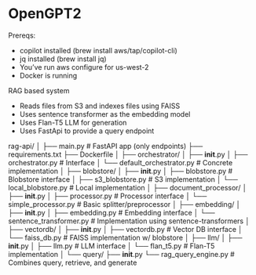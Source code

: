 # OpenGPT2
Prereqs:
- copilot installed (brew install aws/tap/copilot-cli)
- jq installed (brew install jq)
- You’ve run aws configure for us-west-2
- Docker is running

RAG based system
- Reads files from S3 and indexes files using FAISS
- Uses sentence transformer as the embedding model
- Uses Flan-T5 LLM for generation
- Uses FastApi to provide a query endpoint
   
rag-api/
│
├── main.py                         # FastAPI app (only endpoints)
├── requirements.txt
├── Dockerfile
│
├── orchestrator/
│   ├── __init__.py
│   ├── orchestrator.py            # Interface
│   └── default_orchestrator.py    # Concrete implementation
│
├── blobstore/
│   ├── __init__.py
│   ├── blobstore.py               # Blobstore interface
│   ├── s3_blobstore.py            # S3 implementation
│   └── local_blobstore.py         # Local implementation
│
├── document_processor/
│   ├── __init__.py
│   ├── processor.py               # Processor interface
│   └── simple_processor.py        # Basic splitter/preprocessor
│
├── embedding/
│   ├── __init__.py
│   ├── embedding.py               # Embedding interface
│   └── sentence_transformer.py    # Implementation using sentence-transformers
│
├── vectordb/
│   ├── __init__.py
│   ├── vectordb.py                # Vector DB interface
│   └── faiss_db.py                # FAISS implementation w/ blobstore
│
├── llm/
│   ├── __init__.py
│   ├── llm.py                     # LLM interface
│   └── flan_t5.py                 # Flan-T5 implementation
│
└── query/
    ├── __init__.py
    └── rag_query_engine.py        # Combines query, retrieve, and generate



